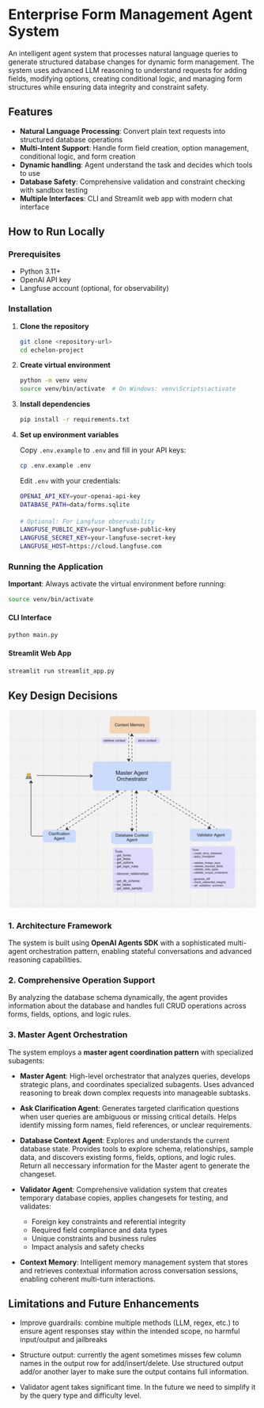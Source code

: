 # Enterprise Form Management Agent System

An intelligent agent system that processes natural language queries to generate structured database changes for dynamic form management. The system uses advanced LLM reasoning to understand requests for adding fields, modifying options, creating conditional logic, and managing form structures while ensuring data integrity and constraint safety.

## Features

- **Natural Language Processing**: Convert plain text requests into structured database operations
- **Multi-Intent Support**: Handle form field creation, option management, conditional logic, and form creation
- **Dynamic handling**: Agent understand the task and decides which tools to use
- **Database Safety**: Comprehensive validation and constraint checking with sandbox testing
- **Multiple Interfaces**: CLI and Streamlit web app with modern chat interface

## How to Run Locally

### Prerequisites

- Python 3.11+
- OpenAI API key
- Langfuse account (optional, for observability)

### Installation

1. **Clone the repository**
   ```bash
   git clone <repository-url>
   cd echelon-project
   ```

2. **Create virtual environment**
   ```bash
   python -m venv venv
   source venv/bin/activate  # On Windows: venv\Scripts\activate
   ```

3. **Install dependencies**
   ```bash
   pip install -r requirements.txt
   ```

4. **Set up environment variables**
   
   Copy `.env.example` to `.env` and fill in your API keys:
   ```bash
   cp .env.example .env
   ```
   
   Edit `.env` with your credentials:
   ```bash
   OPENAI_API_KEY=your-openai-api-key
   DATABASE_PATH=data/forms.sqlite
   
   # Optional: For Langfuse observability
   LANGFUSE_PUBLIC_KEY=your-langfuse-public-key
   LANGFUSE_SECRET_KEY=your-langfuse-secret-key
   LANGFUSE_HOST=https://cloud.langfuse.com
   ```

### Running the Application

**Important**: Always activate the virtual environment before running:
```bash
source venv/bin/activate
```

#### CLI Interface
```bash
python main.py
```

#### Streamlit Web App
```bash
streamlit run streamlit_app.py
```


## Key Design Decisions

<div align="center">
  <img src="data/workflow.png" alt="Workflow Architecture" width="500"/>
</div>

### 1. **Architecture Framework**

The system is built using **OpenAI Agents SDK** with a sophisticated multi-agent orchestration pattern, enabling stateful conversations and advanced reasoning capabilities.

### 2. **Comprehensive Operation Support**

By analyzing the database schema dynamically, the agent provides information about the database and handles full CRUD operations across forms, fields, options, and logic rules.

### 3. **Master Agent Orchestration**

The system employs a **master agent coordination pattern** with specialized subagents:

- **Master Agent**: 
  High-level orchestrator that analyzes queries, develops strategic plans, and coordinates specialized subagents. Uses advanced reasoning to break down complex requests into manageable subtasks.

- **Ask Clarification Agent**: 
  Generates targeted clarification questions when user queries are ambiguous or missing critical details. Helps identify missing form names, field references, or unclear requirements.

- **Database Context Agent**: 
  Explores and understands the current database state. Provides tools to explore schema, relationships, sample data, and discovers existing forms, fields, options, and logic rules. Return all neccessary information for the Master agent to generate the changeset. 

- **Validator Agent**: 
  Comprehensive validation system that creates temporary database copies, applies changesets for testing, and validates:
  - Foreign key constraints and referential integrity
  - Required field compliance and data types
  - Unique constraints and business rules
  - Impact analysis and safety checks

- **Context Memory**: 
  Intelligent memory management system that stores and retrieves contextual information across conversation sessions, enabling coherent multi-turn interactions.

## Limitations and Future Enhancements

- Improve guardrails: combine multiple methods (LLM, regex, etc.) to ensure agent responses stay within the intended scope, no harmful input/output and jailbreaks


- Structure output: currently the agent sometimes misses few column names in the output row for add/insert/delete. Use structured output add/or another layer to make sure the output contains full information.

- Validator agent takes significant time. In the future we need to simplify it by the query type and difficulty level. 
